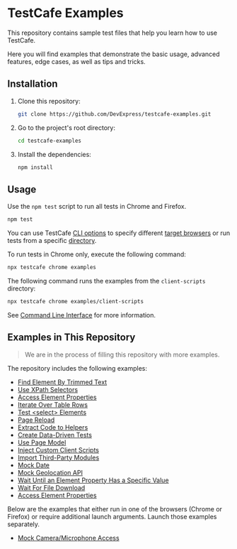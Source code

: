 # TestCafe Examples

This repository contains sample test files that help you learn how to use TestCafe.

Here you will find examples that demonstrate the basic usage, advanced features, edge cases, as well as tips and tricks.

## Installation

1. Clone this repository:

    ```sh
    git clone https://github.com/DevExpress/testcafe-examples.git
    ```

2. Go to the project's root directory:

    ```sh
    cd testcafe-examples
    ```

3. Install the dependencies:

    ```sh
    npm install
    ```

## Usage

Use the `npm test` script to run all tests in Chrome and Firefox.

```sh
npm test
```

You can use TestCafe [CLI options](https://devexpress.github.io/testcafe/documentation/using-testcafe/command-line-interface.html) to specify different [target browsers](https://devexpress.github.io/testcafe/documentation/using-testcafe/command-line-interface.html#browser-list) or run tests from a specific [directory](https://devexpress.github.io/testcafe/documentation/using-testcafe/command-line-interface.html#file-pathglob-pattern).

To run tests in Chrome only, execute the following command:

```sh
npx testcafe chrome examples
```

The following command runs the examples from the `client-scripts` directory:

```sh
npx testcafe chrome examples/client-scripts
```

See [Command Line Interface](https://devexpress.github.io/testcafe/documentation/using-testcafe/command-line-interface.html) for more information.

## Examples in This Repository

> We are in the process of filling this repository with more examples.

The repository includes the following examples:

* [Find Element By Trimmed Text](examples/find-element-by-trimmed-text)
* [Use XPath Selectors](examples/use-xpath-selectors)
* [Access Element Properties](examples/element-properties)
* [Iterate Over Table Rows](examples/iterate-over-table-rows)
* [Test \<select\> Elements](examples/test-select-elements)
* [Page Reload](examples/page-manipulation)
* [Extract Code to Helpers](examples/extract-code-to-helpers)
* [Create Data-Driven Tests](examples/create-data-driven-tests)
* [Use Page Model](examples/use-page-model)
* [Inject Custom Client Scripts](examples/client-scripts)
* [Import Third-Party Modules](examples/import-third-party-modules)
* [Mock Date](examples/mock-date)
* [Mock Geolocation API](examples/mock-geolocation-api)
* [Wait Until an Element Property Has a Specific Value](examples/wait-for-element-property-value)
* [Wait For File Download](examples/wait-for-file-download)
* [Access Element Properties](examples/element-properties)

Below are the examples that either run in one of the browsers (Chrome or Firefox) or require additional launch arguments. Launch those examples separately.

* [Mock Camera/Microphone Access](dedicated-examples/mock-camera-microphone-access)
